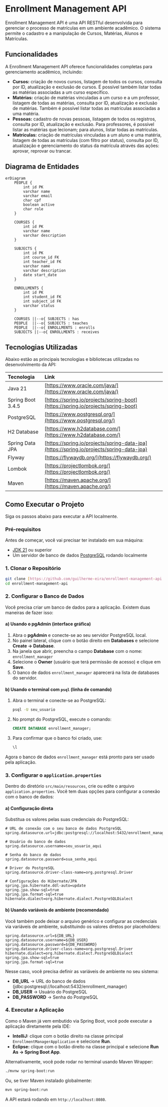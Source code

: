 # Enrollment Management API

Enrollment Management API é uma API RESTful desenvolvida para gerenciar o processo de matrículas em um ambiente acadêmico. O sistema permite o cadastro e a manipulação de Cursos, Matérias, Alunos e Matrículas.

## Funcionalidades

A Enrollment Management API oferece funcionalidades completas para gerenciamento acadêmico, incluindo:

* **Cursos:** criação de novos cursos, listagem de todos os cursos, consulta por ID, atualização e exclusão de cursos. É possível também listar todas as matérias associadas a um curso específico.
* **Matérias:** criação de matérias vinculadas a um curso e a um professor, listagem de todas as matérias, consulta por ID, atualização e exclusão de matérias. Também é possível listar todas as matrículas associadas a uma matéria.
* **Pessoas:** cadastro de novas pessoas, listagem de todos os registros, consulta por ID, atualização e exclusão. Para professores, é possível listar as matérias que lecionam; para alunos, listar todas as matrículas.
* **Matrículas:** criação de matrículas vinculadas a um aluno e uma matéria, listagem de todas as matrículas (com filtro por status), consulta por ID, atualização e gerenciamento do status da matrícula através das ações: aprovar, reprovar ou trancar.

## Diagrama de Entidades

```mermaid
erDiagram
    PEOPLE {
        int id PK
        varchar name
        varchar email
        char cpf
        boolean active
        char role
    }

    COURSES {
        int id PK
        varchar name
        varchar description
    }

    SUBJECTS {
        int id PK
        int course_id FK
        int teacher_id FK
        varchar name
        varchar description
        date start_date
    }

    ENROLLMENTS {
        int id PK
        int student_id FK
        int subject_id FK
        varchar status
    }

    COURSES ||--o{ SUBJECTS : has
    PEOPLE  ||--o{ SUBJECTS : teaches
    PEOPLE  ||--o{ ENROLLMENTS : enrolls
    SUBJECTS ||--o{ ENROLLMENTS : receives
```

## Tecnologias Utilizadas

Abaixo estão as principais tecnologias e bibliotecas utilizadas no desenvolvimento da API:

| Tecnologia          | Link                                                                  |
| :------------------ | :-------------------------------------------------------------------- |
| Java 21             | [https://www.oracle.com/java/](https://www.oracle.com/java/)          |
| Spring Boot 3.4.5   | [https://spring.io/projects/spring-boot](https://spring.io/projects/spring-boot) |
| PostgreSQL          | [https://www.postgresql.org/](https://www.postgresql.org/)            |
| H2 Database         | [https://www.h2database.com/](https://www.h2database.com/)            |
| Spring Data JPA     | [https://spring.io/projects/spring-data-jpa](https://spring.io/projects/spring-data-jpa) |
| Flyway              | [https://flywaydb.org/](https://flywaydb.org/)                        |
| Lombok              | [https://projectlombok.org/](https://projectlombok.org/)              |
| Maven               | [https://maven.apache.org/](https://maven.apache.org/)                |          |           |           |

## Como Executar o Projeto

Siga os passos abaixo para executar a API localmente.

### Pré-requisitos

Antes de começar, você vai precisar ter instalado em sua máquina:
* [JDK 21](https://www.oracle.com/java/technologies/downloads/#java21) ou superior
* Um servidor de banco de dados [PostgreSQL](https://www.postgresql.org/download/) rodando localmente

### 1. Clonar o Repositório

```bash
git clone [https://github.com/guilherme-eira/enrollment-management-api.git](https://github.com/guilherme-eira/enrollment-management-api.git)
cd enrollment-management-api
```

### 2. Configurar o Banco de Dados

Você precisa criar um banco de dados para a aplicação. Existem duas maneiras de fazer isso:

#### a) Usando o pgAdmin (interface gráfica)
1. Abra o **pgAdmin** e conecte-se ao seu servidor PostgreSQL local.
2. No painel lateral, clique com o botão direito em **Databases** e selecione **Create → Database**.
3. Na janela que abrir, preencha o campo **Database** com o nome: `enrollment_manager`
4. Selecione o **Owner** (usuário que terá permissão de acesso) e clique em **Save**.
5. O banco de dados `enrollment_manager` aparecerá na lista de databases do servidor.

#### b) Usando o terminal com `psql` (linha de comando)
1. Abra o terminal e conecte-se ao PostgreSQL:

    ```bash
    psql -U seu_usuario
    ```
2. No prompt do PostgreSQL, execute o comando:

    ```sql
    CREATE DATABASE enrollment_manager;
    ```
3. Para confirmar que o banco foi criado, use:

    ```sql
    \l
    ```
Agora o banco de dados `enrollment_manager` está pronto para ser usado pela aplicação.

### 3. Configurar o `application.properties`

Dentro do diretório `src/main/resources`, crie ou edite o arquivo `application.properties`. Você tem duas opções para configurar a conexão com o banco de dados:

#### a) Configuração direta
Substitua os valores pelas suas credenciais do PostgreSQL:

```properties
# URL de conexão com o seu banco de dados PostgreSQL
spring.datasource.url=jdbc:postgresql://localhost:5432/enrollment_manager

# Usuário do banco de dados
spring.datasource.username=seu_usuario_aqui

# Senha do banco de dados
spring.datasource.password=sua_senha_aqui

# Driver do PostgreSQL
spring.datasource.driver-class-name=org.postgresql.Driver

# Configurações do Hibernate/JPA
spring.jpa.hibernate.ddl-auto=update
spring.jpa.show-sql=true
spring.jpa.format-sql=true
hibernate.dialect=org.hibernate.dialect.PostgreSQLDialect
```
#### b) Usando variáveis de ambiente (recomendado)
Você também pode deixar o arquivo genérico e configurar as credenciais via variáveis de ambiente, substituindo os valores diretos por placeholders:

```properties
spring.datasource.url=${DB_URL}
spring.datasource.username=${DB_USER}
spring.datasource.password=${DB_PASSWORD}
spring.datasource.driver-class-name=org.postgresql.Driver
hibernate.dialect=org.hibernate.dialect.PostgreSQLDialect
spring.jpa.show-sql=true
spring.jpa.format-sql=true
```
Nesse caso, você precisa definir as variáveis de ambiente no seu sistema:

- **DB_URL** → URL do banco de dados (jdbc:postgresql://localhost:5432/enrollment_manager)
- **DB_USER** → Usuário do PostgreSQL
- **DB_PASSWORD** → Senha do PostgreSQL

### 4. Executar a Aplicação

Como o Maven já vem embutido via Spring Boot, você pode executar a aplicação diretamente pela IDE:

- **IntelliJ:** clique com o botão direito na classe principal `EnrollmentManagerApplication` e selecione **Run**.
- **Eclipse:** clique com o botão direito na classe principal e selecione **Run As → Spring Boot App**.

Alternativamente, você pode rodar no terminal usando Maven Wrapper:

```bash
./mvnw spring-boot:run
```
Ou, se tiver Maven instalado globalmente:

```bash
mvn spring-boot:run
```
A API estará rodando em ```http://localhost:8080```.
